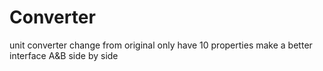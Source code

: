 # Converter
unit converter
change from original
only have 10 properties
make a better interface
A&B side by side
